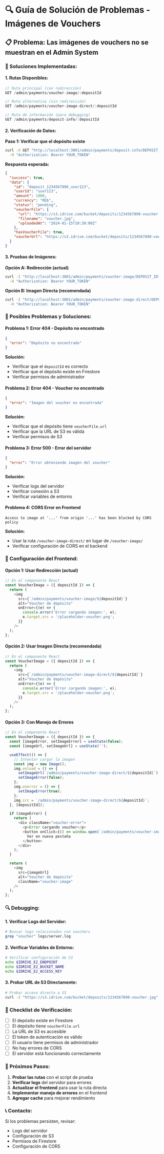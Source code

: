 # 🔍 Guía de Solución de Problemas - Imágenes de Vouchers

## 📋 **Problema: Las imágenes de vouchers no se muestran en el Admin System**

### **🔧 Soluciones Implementadas:**

#### **1. Rutas Disponibles:**

```typescript
// Ruta principal (con redirección)
GET /admin/payments/voucher-image/:depositId

// Ruta alternativa (sin redirección)
GET /admin/payments/voucher-image-direct/:depositId

// Ruta de información (para debugging)
GET /admin/payments/deposit-info/:depositId
```

#### **2. Verificación de Datos:**

**Paso 1: Verificar que el depósito existe**
```bash
curl -X GET "http://localhost:3001/admin/payments/deposit-info/DEPOSIT_ID" \
  -H "Authorization: Bearer YOUR_TOKEN"
```

**Respuesta esperada:**
```json
{
  "success": true,
  "data": {
    "id": "deposit_1234567890_user123",
    "userId": "user123",
    "amount": 1000,
    "currency": "RD$",
    "status": "pending",
    "voucherFile": {
      "url": "https://s3.idrive.com/bucket/deposits/1234567890-voucher.jpg",
      "filename": "voucher.jpg",
      "uploadedAt": "2024-01-15T10:30:00Z"
    },
    "hasVoucherFile": true,
    "voucherUrl": "https://s3.idrive.com/bucket/deposits/1234567890-voucher.jpg"
  }
}
```

#### **3. Pruebas de Imágenes:**

**Opción A: Redirección (actual)**
```bash
curl -I "http://localhost:3001/admin/payments/voucher-image/DEPOSIT_ID" \
  -H "Authorization: Bearer YOUR_TOKEN"
```

**Opción B: Imagen Directa (recomendada)**
```bash
curl -I "http://localhost:3001/admin/payments/voucher-image-direct/DEPOSIT_ID" \
  -H "Authorization: Bearer YOUR_TOKEN"
```

### **🐛 Posibles Problemas y Soluciones:**

#### **Problema 1: Error 404 - Depósito no encontrado**
```json
{
  "error": "Depósito no encontrado"
}
```

**Solución:**
- Verificar que el `depositId` es correcto
- Verificar que el depósito existe en Firestore
- Verificar permisos de administrador

#### **Problema 2: Error 404 - Voucher no encontrado**
```json
{
  "error": "Imagen del voucher no encontrada"
}
```

**Solución:**
- Verificar que el depósito tiene `voucherFile.url`
- Verificar que la URL de S3 es válida
- Verificar permisos de S3

#### **Problema 3: Error 500 - Error del servidor**
```json
{
  "error": "Error obteniendo imagen del voucher"
}
```

**Solución:**
- Verificar logs del servidor
- Verificar conexión a S3
- Verificar variables de entorno

#### **Problema 4: CORS Error en Frontend**
```
Access to image at '...' from origin '...' has been blocked by CORS policy
```

**Solución:**
- Usar la ruta `/voucher-image-direct/` en lugar de `/voucher-image/`
- Verificar configuración de CORS en el backend

### **🔧 Configuración del Frontend:**

#### **Opción 1: Usar Redirección (actual)**
```typescript
// En el componente React
const VoucherImage = ({ depositId }) => {
  return (
    <img 
      src={`/admin/payments/voucher-image/${depositId}`}
      alt="Voucher de depósito"
      onError={(e) => {
        console.error('Error cargando imagen:', e);
        e.target.src = '/placeholder-voucher.png';
      }}
    />
  );
};
```

#### **Opción 2: Usar Imagen Directa (recomendada)**
```typescript
// En el componente React
const VoucherImage = ({ depositId }) => {
  return (
    <img 
      src={`/admin/payments/voucher-image-direct/${depositId}`}
      alt="Voucher de depósito"
      onError={(e) => {
        console.error('Error cargando imagen:', e);
        e.target.src = '/placeholder-voucher.png';
      }}
    />
  );
};
```

#### **Opción 3: Con Manejo de Errores**
```typescript
// En el componente React
const VoucherImage = ({ depositId }) => {
  const [imageError, setImageError] = useState(false);
  const [imageUrl, setImageUrl] = useState('');

  useEffect(() => {
    // Intentar cargar la imagen
    const img = new Image();
    img.onload = () => {
      setImageUrl(`/admin/payments/voucher-image-direct/${depositId}`);
      setImageError(false);
    };
    img.onerror = () => {
      setImageError(true);
    };
    img.src = `/admin/payments/voucher-image-direct/${depositId}`;
  }, [depositId]);

  if (imageError) {
    return (
      <div className="voucher-error">
        <p>Error cargando voucher</p>
        <button onClick={() => window.open(`/admin/payments/voucher-image/${depositId}`, '_blank')}>
          Ver en nueva pestaña
        </button>
      </div>
    );
  }

  return (
    <img 
      src={imageUrl}
      alt="Voucher de depósito"
      className="voucher-image"
    />
  );
};
```

### **🔍 Debugging:**

#### **1. Verificar Logs del Servidor:**
```bash
# Buscar logs relacionados con vouchers
grep "voucher" logs/server.log
```

#### **2. Verificar Variables de Entorno:**
```bash
# Verificar configuración de S3
echo $IDRIVE_E2_ENDPOINT
echo $IDRIVE_E2_BUCKET_NAME
echo $IDRIVE_E2_ACCESS_KEY
```

#### **3. Probar URL de S3 Directamente:**
```bash
# Probar acceso directo a S3
curl -I "https://s3.idrive.com/bucket/deposits/1234567890-voucher.jpg"
```

### **📝 Checklist de Verificación:**

- [ ] El depósito existe en Firestore
- [ ] El depósito tiene `voucherFile.url`
- [ ] La URL de S3 es accesible
- [ ] El token de autenticación es válido
- [ ] El usuario tiene permisos de administrador
- [ ] No hay errores de CORS
- [ ] El servidor está funcionando correctamente

### **🚀 Próximos Pasos:**

1. **Probar las rutas** con el script de prueba
2. **Verificar logs** del servidor para errores
3. **Actualizar el frontend** para usar la ruta directa
4. **Implementar manejo de errores** en el frontend
5. **Agregar cache** para mejorar rendimiento

### **📞 Contacto:**

Si los problemas persisten, revisar:
- Logs del servidor
- Configuración de S3
- Permisos de Firestore
- Configuración de CORS 